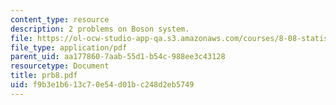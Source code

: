 ```yaml
---
content_type: resource
description: 2 problems on Boson system.
file: https://ol-ocw-studio-app-qa.s3.amazonaws.com/courses/8-08-statistical-physics-ii-spring-2005/f9b3e1b613c70e54d01bc248d2eb5749_prb8.pdf
file_type: application/pdf
parent_uid: aa177860-7aab-55d1-b54c-988ee3c43128
resourcetype: Document
title: prb8.pdf
uid: f9b3e1b6-13c7-0e54-d01b-c248d2eb5749
---
```

